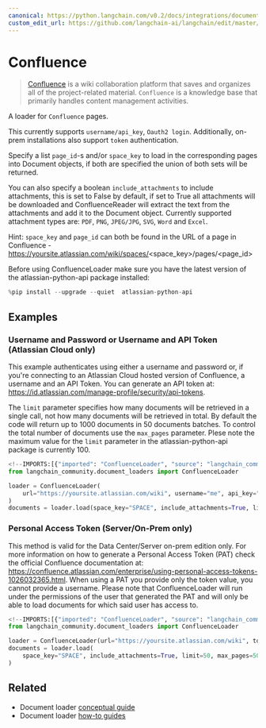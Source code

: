 ```yaml
---
canonical: https://python.langchain.com/v0.2/docs/integrations/document_loaders/confluence/
custom_edit_url: https://github.com/langchain-ai/langchain/edit/master/docs/docs/integrations/document_loaders/confluence.ipynb
---
```


# Confluence

>[Confluence](https://www.atlassian.com/software/confluence) is a wiki collaboration platform that saves and organizes all of the project-related material. `Confluence` is a knowledge base that primarily handles content management activities. 

A loader for `Confluence` pages.


This currently supports `username/api_key`, `Oauth2 login`. Additionally, on-prem installations also support `token` authentication. 


Specify a list `page_id`-s and/or `space_key` to load in the corresponding pages into Document objects, if both are specified the union of both sets will be returned.


You can also specify a boolean `include_attachments` to include attachments, this is set to False by default, if set to True all attachments will be downloaded and ConfluenceReader will extract the text from the attachments and add it to the Document object. Currently supported attachment types are: `PDF`, `PNG`, `JPEG/JPG`, `SVG`, `Word` and `Excel`.

Hint: `space_key` and `page_id` can both be found in the URL of a page in Confluence - https://yoursite.atlassian.com/wiki/spaces/<space_key>/pages/<page_id>


Before using ConfluenceLoader make sure you have the latest version of the atlassian-python-api package installed:


```python
%pip install --upgrade --quiet  atlassian-python-api
```

## Examples

### Username and Password or Username and API Token (Atlassian Cloud only)

This example authenticates using either a username and password or, if you're connecting to an Atlassian Cloud hosted version of Confluence, a username and an API Token.
You can generate an API token at: https://id.atlassian.com/manage-profile/security/api-tokens.

The `limit` parameter specifies how many documents will be retrieved in a single call, not how many documents will be retrieved in total.
By default the code will return up to 1000 documents in 50 documents batches. To control the total number of documents use the `max_pages` parameter. 
Plese note the maximum value for the `limit` parameter in the atlassian-python-api package is currently 100.  


```python
<!--IMPORTS:[{"imported": "ConfluenceLoader", "source": "langchain_community.document_loaders", "docs": "https://api.python.langchain.com/en/latest/document_loaders/langchain_community.document_loaders.confluence.ConfluenceLoader.html", "title": "Confluence"}]-->
from langchain_community.document_loaders import ConfluenceLoader

loader = ConfluenceLoader(
    url="https://yoursite.atlassian.com/wiki", username="me", api_key="12345"
)
documents = loader.load(space_key="SPACE", include_attachments=True, limit=50)
```

### Personal Access Token (Server/On-Prem only)

This method is valid for the Data Center/Server on-prem edition only.
For more information on how to generate a Personal Access Token (PAT) check the official Confluence documentation at: https://confluence.atlassian.com/enterprise/using-personal-access-tokens-1026032365.html.
When using a PAT you provide only the token value, you cannot provide a username. 
Please note that ConfluenceLoader will run under the permissions of the user that generated the PAT and will only be able to load documents for which said user has access to.  


```python
<!--IMPORTS:[{"imported": "ConfluenceLoader", "source": "langchain_community.document_loaders", "docs": "https://api.python.langchain.com/en/latest/document_loaders/langchain_community.document_loaders.confluence.ConfluenceLoader.html", "title": "Confluence"}]-->
from langchain_community.document_loaders import ConfluenceLoader

loader = ConfluenceLoader(url="https://yoursite.atlassian.com/wiki", token="12345")
documents = loader.load(
    space_key="SPACE", include_attachments=True, limit=50, max_pages=50
)
```


## Related

- Document loader [conceptual guide](/docs/concepts/#document-loaders)
- Document loader [how-to guides](/docs/how_to/#document-loaders)